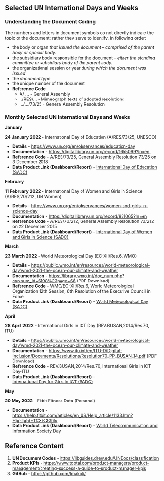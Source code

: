 ## Selected UN International Days and Weeks

### Understanding the Document Coding

The numbers and letters in document symbols do not directly indicate the  topic of the document; rather they serve to identify, in following  order:

- the body or organ *that issued the document – comprised of the parent body or special body.*
- the subsidiary body responsible for the document - *either the standing committee or subsidiary body of the parent body.*
- the organizational session or year *during which the document was issued*
- the *document type*
- the unique number of the document
- **Reference Code** 
  - A/ ... - General Assembly
  - ../RES/... - Mimeograph texts of adopted resolutions
  - .../.../73/25 - General Assembly Resolution

### Monthly Selected UN International Days and Weeks

**January**

**24 January 2022** - International Day of Education (A/RES/73/25, UNESCO)

- **Details** - https://www.un.org/en/observances/education-day
- **Documentation** - https://digitallibrary.un.org/record/1655099?ln=en, 
- **Reference Code** - A/RES/73/25, General Assembly Resolution 73/25 on 3 December 2018
- **Data Product Link (Dashboard/Report)** - <a href="https://github.com/lmakoti/SDG4-Education/blob/main/README.md">International Day of Education (SADC)</a>

**February**

**11 February 2022** - International Day of Women and Girls in Science (A/RES/70/212, UN Women)

- **Details** - https://www.un.org/en/observances/women-and-girls-in-science-day
- **Documentation** - https://digitallibrary.un.org/record/821065?ln=en
- **Reference Code** - A/RES/70/212, General Assembly Resolution 70/212 on 22 December 2015
- **Data Product Link (Dashboard/Report)** - <a href="https://github.com/lmakoti/SDG5-Gender-Equality/blob/main/README.md">International Day of Women and Girls in Science (SADC)</a>

**March**

**23 March 2022** - World Meteorological Day (EC-XII/Res.6, WMO) 

- **Details** - https://public.wmo.int/en/resources/world-meteorological-day/wmd-2021-the-ocean-our-climate-and-weather
- **Documentation** - https://library.wmo.int/doc_num.php?explnum_id=6198%23page=66 (PDF Download)
- **Reference Code** - WMO/EC-XII/Res.6, World Meteorological Organization 12th Session, 6th Resolution of the Executive Council in Force
- **Data Product Link (Dashboard/Report)** - <a href="https://github.com/lmakoti/03_World-Meteorological-Day">World Meteorological Day (SADC)</a>

**April**

**28 April 2022** - International Girls in ICT Day (REV.BUSAN,2014/Res.70, ITU) 

- **Details** - https://public.wmo.int/en/resources/world-meteorological-day/wmd-2021-the-ocean-our-climate-and-weather
- **Documentation** - https://www.itu.int/en/ITU-D/Digital-Inclusion/Documents/Resolutions/Resolution70_PP_BUSAN_14.pdf (PDF Download)
- **Reference Code** - REV.BUSAN,2014/Res.70, International Girls in ICT Day-ITU
- **Data Product Link (Dashboard/Report)** - <a href="https://github.com/lmakoti/04_International-Girls-in-ICT-Day">International Day for Girls in ICT (SADC)</a>

**May**

**20 May 2022** - Fitbit Fitness Data (Personal)

- **Documentation** - https://help.fitbit.com/articles/en_US/Help_article/1133.htm?Highlight=TCX%20file
- **Data Product Link (Dashboard/Report)** - <a href="https://github.com/lmakoti/05_Fibit_Fitness_Tracker/blob/main/README.md">World Telecommunication and Information Society Day</a>

## Reference Content

1. **UN Document Codes** - https://libguides.drew.edu/UNDocs/classification
2. **Product KPIs** - https://www.toptal.com/product-managers/product-management/creating-success-a-guide-to-product-manager-kpis
3. **GitHub** - https://github.com/lmakoti/

   
